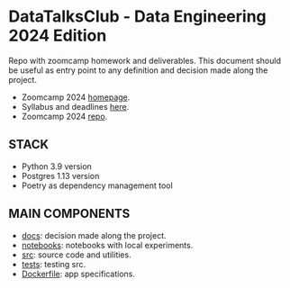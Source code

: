 # DataTalksClub - Data Engineering 2024 Edition

Repo with zoomcamp homework and deliverables. This document should be useful as entry point to any definition and decision made along the project.

- Zoomcamp 2024 [homepage](https://dezoomcamp.streamlit.app/).
- Syllabus and deadlines [here](https://docs.google.com/spreadsheets/d/e/2PACX-1vQACMLuutV5rvXg5qICuJGL-yZqIV0FBD84CxPdC5eZHf8TfzB-CJT_3Mo7U7oGVTXmSihPgQxuuoku/pubhtml).
- Zoomcamp 2024 [repo](https://github.com/DataTalksClub/data-engineering-zoomcamp).

## STACK

- Python 3.9 version
- Postgres 1.13 version
- Poetry as dependency management tool

## MAIN COMPONENTS

- [docs](/docs/README.md): decision made along the project.
- [notebooks](/notebooks/README.md): notebooks with local experiments.
- [src](/src/README.md): source code and utilities.
- [tests](/tests/README.md): testing src.
- [Dockerfile](/Dockerfile): app specifications.
